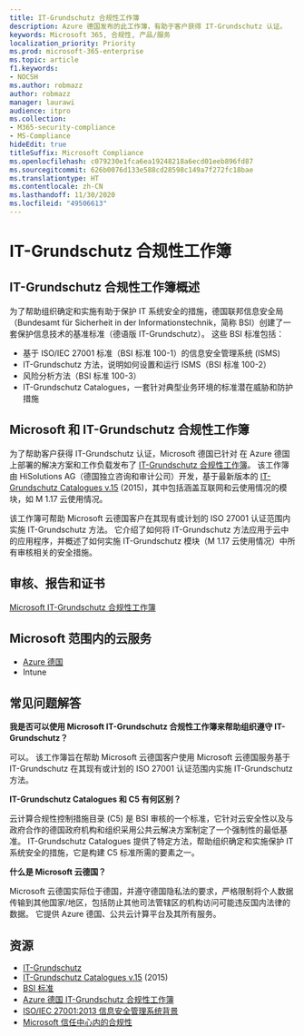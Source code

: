 ```yaml
---
title: IT-Grundschutz 合规性工作簿
description: Azure 德国发布的此工作簿，有助于客户获得 IT-Grundschutz 认证。
keywords: Microsoft 365, 合规性, 产品/服务
localization_priority: Priority
ms.prod: microsoft-365-enterprise
ms.topic: article
f1.keywords:
- NOCSH
ms.author: robmazz
author: robmazz
manager: laurawi
audience: itpro
ms.collection:
- M365-security-compliance
- MS-Compliance
hideEdit: true
titleSuffix: Microsoft Compliance
ms.openlocfilehash: c079230e1fca6ea19248218a6ecd01eeb896fd87
ms.sourcegitcommit: 626b0076d133e588cd28598c149a7f272fc18bae
ms.translationtype: HT
ms.contentlocale: zh-CN
ms.lasthandoff: 11/30/2020
ms.locfileid: "49506613"
---
```

# <a name="it-grundschutz-compliance-workbook"></a>IT-Grundschutz 合规性工作簿

## <a name="it-grundschutz-compliance-workbook-overview"></a>IT-Grundschutz 合规性工作簿概述

为了帮助组织确定和实施有助于保护 IT 系统安全的措施，德国联邦信息安全局（Bundesamt für Sicherheit in der Informationstechnik，简称 BSI）创建了一套保护信息技术的基准标准（德语版 IT-Grundschutz）。 这些 BSI 标准包括：

- 基于 ISO/IEC 27001 标准（BSI 标准 100-1）的信息安全管理系统 (ISMS)
- IT-Grundschutz 方法，说明如何设置和运行 ISMS（BSI 标准 100-2）
- 风险分析方法（BSI 标准 100-3）
- IT-Grundschutz Catalogues，一套针对典型业务环境的标准潜在威胁和防护措施

## <a name="microsoft-and-it-grundschutz-compliance-workbook"></a>Microsoft 和 IT-Grundschutz 合规性工作簿

为了帮助客户获得 IT-Grundschutz 认证，Microsoft 德国已针对 在 Azure 德国上部署的解决方案和工作负载发布了 [IT-Grundschutz 合规性工作簿](https://aka.ms/grundschutzworkbook)。 该工作簿由 HiSolutions AG（德国独立咨询和审计公司）开发，基于最新版本的 [IT-Grundschutz Catalogues v.15](https://www.bsi.bund.de/SharedDocs/Downloads/DE/BSI/Grundschutz/International/GSK_15_EL_EN_Draft.pdf?__blob=publicationFile&v=2) (2015)，其中包括涵盖互联网和云使用情况的模块，如 M 1.17 云使用情况。

该工作簿可帮助 Microsoft 云德国客户在其现有或计划的 ISO 27001 认证范围内实施 IT-Grundschutz 方法。 它介绍了如何将 IT-Grundschutz 方法应用于云中的应用程序，并概述了如何实施 IT-Grundschutz 模块（M 1.17 云使用情况）中所有审核相关的安全措施。

## <a name="audits-reports-and-certificates"></a>审核、报告和证书

[Microsoft IT-Grundschutz 合规性工作簿](https://aka.ms/grundschutzworkbook)

## <a name="microsoft-in-scope-cloud-services"></a>Microsoft 范围内的云服务

- [Azure 德国](https://aka.ms/AzureCompliance)
- Intune

## <a name="frequently-asked-questions"></a>常见问题解答

**我是否可以使用 Microsoft IT-Grundschutz 合规性工作簿来帮助组织遵守 IT-Grundschutz？**

可以。 该工作簿旨在帮助 Microsoft 云德国客户使用 Microsoft 云德国服务基于 IT-Grundschutz 在其现有或计划的 ISO 27001 认证范围内实施 IT-Grundschutz 方法。

**IT-Grundschutz Catalogues 和 C5 有何区别？**

云计算合规性控制措施目录 (C5) 是 BSI 审核的一个标准，它针对云安全性以及与政府合作的德国政府机构和组织采用公共云解决方案制定了一个强制性的最低基准。 IT-Grundschutz Catalogues 提供了特定方法，帮助组织确定和实施保护 IT 系统安全的措施，它是构建 C5 标准所需的要素之一。

**什么是 Microsoft 云德国？**

Microsoft 云德国实际位于德国，并遵守德国隐私法的要求，严格限制将个人数据传输到其他国家/地区，包括防止其他司法管辖区的机构访问可能违反国内法律的数据。 它提供 Azure 德国、公共云计算平台及其所有服务。

## <a name="resources"></a>资源

- [IT-Grundschutz](https://www.bsi.bund.de/EN/Topics/ITGrundschutz/ITGrundschutzHome/itgrundschutzhome_node.html;jsessionid=5ABC53411232B460035220974AE634C4.1_cid351)
- [IT-Grundschutz Catalogues v.15](https://www.bsi.bund.de/SharedDocs/Downloads/DE/BSI/Grundschutz/International/GSK_15_EL_EN_Draft.pdf?__blob=publicationFile&v=2) (2015)
- [BSI 标准](https://www.bsi.bund.de/EN/Publications/BSIStandards/BSIStandards_node.html)
- [Azure 德国 IT-Grundschutz 合规性工作簿](https://aka.ms/grundschutzworkbook)
- [ISO/IEC 27001:2013 信息安全管理系统背景](offering-iso-27001.md)
- [Microsoft 信任中心内的合规性](https://www.microsoft.com/trust-center/compliance/compliance-overview)
